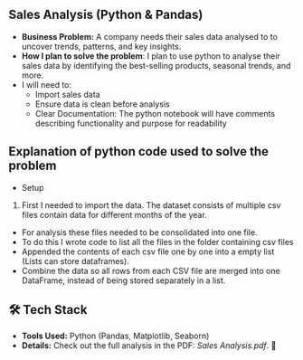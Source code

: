 ## **Sales Analysis (Python & Pandas)**  
- **Business Problem:** A company needs their sales data analysed to to uncover trends, patterns, and key insights.
- **How I plan to solve the problem**: I plan to use python to analyse their sales data by identifying the best-selling products, seasonal trends, and more.
- I will need to:
  - Import sales data
  - Ensure data is clean before analysis
  - Clear Documentation: The python notebook will have comments describing functionality and purpose for readability
 
## Explanation of python code used to solve the problem
- Setup
1) First I needed to import the data. The dataset consists of multiple csv files contain data for different months of the year.
  - For analysis these files needed to be consolidated into one file.
  - To do this I wrote code to list all the files in the folder containing csv files
  - Appended the contents of each csv file one by one into a empty list (Lists can store dataframes).
  - Combine the data so all rows from each CSV file are merged into one DataFrame, instead of being stored separately in a list.
  
## 🛠️ Tech Stack
- **Tools Used:** Python (Pandas, Matplotlib, Seaborn)  
- **Details:** Check out the full analysis in the PDF: *Sales Analysis.pdf*. 💼
